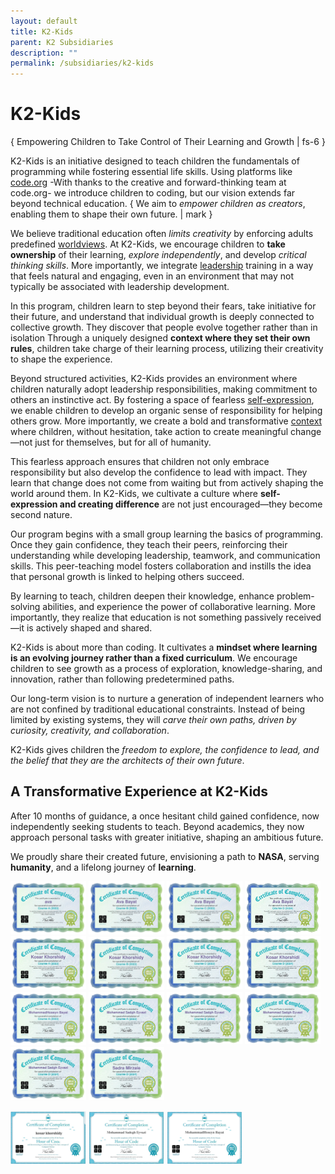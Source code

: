 ```yaml
---
layout: default
title: K2-Kids
parent: K2 Subsidiaries
description: ""
permalink: /subsidiaries/k2-kids
---
```


# K2-Kids
{ Empowering Children to Take Control of Their Learning and Growth | fs-6 }

K2-Kids is an initiative designed to teach children the fundamentals of programming while fostering essential life skills. Using platforms like [code.org](https://code.org/) -With thanks to the creative and forward-thinking team at code.org- we introduce children to coding, but our vision extends far beyond technical education. { We aim to *empower children as creators*, enabling them to shape their own future. | mark }

We believe traditional education often *limits creativity* by enforcing adults predefined [worldviews](https://okbayat.com/leadership-resources/world-view). At K2-Kids, we encourage children to **take ownership** of their learning, *explore independently*, and develop *critical thinking skills*. More importantly, we integrate [leadership](https://okbayat.com/leadership-resources) training in a way that feels natural and engaging, even in an environment that may not typically be associated with leadership development.

In this program, children learn to step beyond their fears, take initiative for their future, and understand that individual growth is deeply connected to collective growth. They discover that people evolve together rather than in isolation Through a uniquely designed **context where they set their own rules**, children take charge of their learning process, utilizing their creativity to shape the experience.

Beyond structured activities, K2-Kids provides an environment where children naturally adopt leadership responsibilities, making commitment to others an instinctive act. By fostering a space of fearless [self-expression](https://okbayat.com/leadership-resources/discover-for-yourself), we enable children to develop an organic sense of responsibility for helping others grow. More importantly, we create a bold and transformative [context](https://okbayat.com/leadership-resources/context) where children, without hesitation, take action to create meaningful change—not just for themselves, but for all of humanity.

This fearless approach ensures that children not only embrace responsibility but also develop the confidence to lead with impact. They learn that change does not come from waiting but from actively shaping the world around them. In K2-Kids, we cultivate a culture where **self-expression and creating difference** are not just encouraged—they become second nature.

Our program begins with a small group learning the basics of programming. Once they gain confidence, they teach their peers, reinforcing their understanding while developing leadership, teamwork, and communication skills. This peer-teaching model fosters collaboration and instills the idea that personal growth is linked to helping others succeed.

By learning to teach, children deepen their knowledge, enhance problem-solving abilities, and experience the power of collaborative learning. More importantly, they realize that education is not something passively received—it is actively shaped and shared.

K2-Kids is about more than coding. It cultivates a **mindset where learning is an evolving journey rather than a fixed curriculum**. We encourage children to see growth as a process of exploration, knowledge-sharing, and innovation, rather than following predetermined paths.

Our long-term vision is to nurture a generation of independent learners who are not confined by traditional educational constraints. Instead of being limited by existing systems, they will *carve their own paths, driven by curiosity, creativity, and collaboration*.

K2-Kids gives children the *freedom to explore, the confidence to lead, and the belief that they are the architects of their own future*.

## A Transformative Experience at K2-Kids

After 10 months of guidance, a once hesitant child gained confidence, now independently seeking students to teach. Beyond academics, they now approach personal tasks with greater initiative, shaping an ambitious future.

We proudly share their created future, envisioning a path to **NASA**, serving **humanity**, and a lifelong journey of **learning**.

<style>img { width: 24%; }</style>

![Course Certificate](/assets/images/Ava-A.jpeg)
![Course Certificate](/assets/images/Ava-B.jpeg)
![Course Certificate](/assets/images/Ava-C.jpeg)
![Course Certificate](/assets/images/Ava-D.jpeg)
![Course Certificate](/assets/images/Kosar-A.jpeg)
![Course Certificate](/assets/images/Kosar-B.jpeg)
![Course Certificate](/assets/images/Kosar-C.jpeg)
![Course Certificate](/assets/images/Kosar-D.jpeg)
![Course Certificate](/assets/images/MohammadHoseyn-A.jpeg)
![Course Certificate](/assets/images/MohammadSadegh-A.jpeg)
![Course Certificate](/assets/images/MohammadSadegh-B.jpeg)
![Course Certificate](/assets/images/MohammadSadegh-C.jpeg)
![Course Certificate](/assets/images/MohammadSadegh-D.jpeg)
![Course Certificate](/assets/images/Sadra-D.jpeg)

![Course Certificate](/assets/images/Kosar-AI.jpeg)
![Course Certificate](/assets/images/MohammadSadegh-AI.jpeg)
![Course Certificate](/assets/images/MohammadHoseyn-AI.jpeg)
